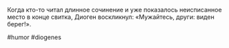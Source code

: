Когда кто-то читал длинное сочинение и уже показалось неисписанное место в конце свитка, Диоген воскликнул: «Мужайтесь, други: виден берег!».

#humor #diogenes